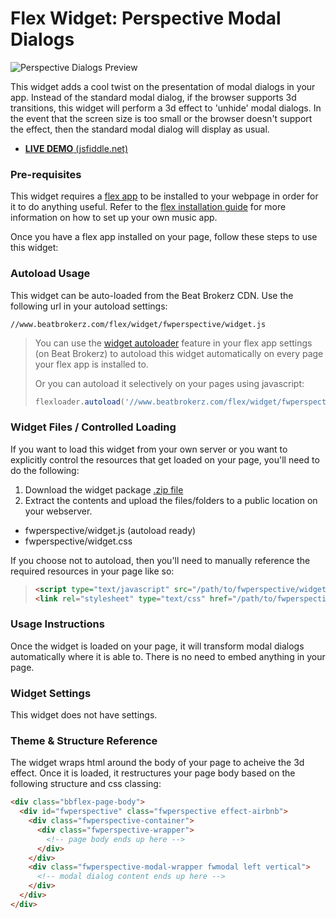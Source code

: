 Flex Widget: Perspective Modal Dialogs
=============

![Perspective Dialogs Preview](http://www.beatbrokerz.com/flex/widget/fwperspective/preview.png)

This widget adds a cool twist on the presentation of modal dialogs in your app. Instead of the standard modal dialog, if the browser supports 3d transitions, this widget will perform a 3d effect to 'unhide' modal dialogs. In the event that the screen size is too small or the browser doesn't support the effect, then the standard modal dialog will display as usual.

* [**LIVE DEMO** (jsfiddle.net)](http://jsfiddle.net/beatbrokerz/KSmPk/)

### Pre-requisites

This widget requires a [flex app](http://www.beatbrokerz.com/flex) to be installed to your webpage in order for it to do anything useful. Refer to the [flex installation guide](http://www.beatbrokerz.com/flex/start) for more information on how to set up your own music app.

Once you have a flex app installed on your page, follow these steps to use this widget:

### Autoload Usage

This widget can be auto-loaded from the Beat Brokerz CDN. Use the following url in your autoload settings:

```
//www.beatbrokerz.com/flex/widget/fwperspective/widget.js
```

> You can use the [widget autoloader](http://www.beatbrokerz.com/flex/start/settings#autoloader) feature in your flex app settings (on Beat Brokerz) to autoload this widget automatically on every page your flex app is installed to.
>
> Or you can autoload it selectively on your pages using javascript:
> ```javascript
> flexloader.autoload('//www.beatbrokerz.com/flex/widget/fwperspective/widget.js');
> ```


### Widget Files / Controlled Loading

If you want to load this widget from your own server or you want to explicitly control the resources that get loaded on your page, you'll need to do the following:

1. Download the widget package [.zip file](https://github.com/beatbrokerz/flex-fwperspective/archive/master.zip)
2. Extract the contents and upload the files/folders to a public location on your webserver.

* fwperspective/widget.js (autoload ready)
* fwperspective/widget.css

If you choose not to autoload, then you'll need to manually reference the required resources in your page like so:

> ```html
> <script type="text/javascript" src="/path/to/fwperspective/widget.js"></script>
> <link rel="stylesheet" type="text/css" href="/path/to/fwperspective/widget.css" />
> ```

### Usage Instructions

Once the widget is loaded on your page, it will transform modal dialogs automatically where it is able to. There is no need to embed anything in your page.

### Widget Settings

This widget does not have settings.


### Theme & Structure Reference

The widget wraps html around the body of your page to acheive the 3d effect. Once it is loaded, it restructures your page body based on the following structure and css classing:

```html
<div class="bbflex-page-body">
  <div id="fwperspective" class="fwperspective effect-airbnb">
    <div class="fwperspective-container">
      <div class="fwperspective-wrapper">
        <!-- page body ends up here -->
      </div>
    </div>
    <div class="fwperspective-modal-wrapper fwmodal left vertical">
      <!-- modal dialog content ends up here -->
    </div>
  </div>
</div>

```
